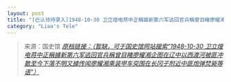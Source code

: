 ```yaml
---
layout: post
title: "[已认领待录入]1948-10-30 卫立煌电蒋中正稱據新第六军逃回官兵稱曾目睹廖耀湘企图在辽中以西渡河被匪冲散至今下落不明又據传闻廖耀湘乘装甲车突围在长冈子附近中匪炮弹焚毙等语"
category: "Liao's Tele"
---
```



> 来源：国史馆 [*原档链接：（暂缺，可于国史馆网站搜索“1948-10-30 卫立煌电蒋中正稱據新第六军逃回官兵稱曾目睹廖耀湘企图在辽中以西渡河被匪冲散至今下落不明又據传闻廖耀湘乘装甲车突围在长冈子附近中匪炮弹焚毙等语“）*]()
